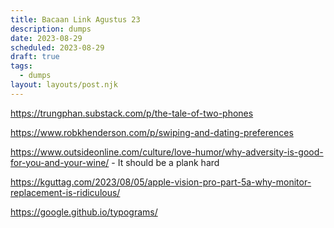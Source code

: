 ```yaml
---
title: Bacaan Link Agustus 23
description: dumps
date: 2023-08-29
scheduled: 2023-08-29
draft: true
tags:
  - dumps
layout: layouts/post.njk
---
```


https://trungphan.substack.com/p/the-tale-of-two-phones

https://www.robkhenderson.com/p/swiping-and-dating-preferences

https://www.outsideonline.com/culture/love-humor/why-adversity-is-good-for-you-and-your-wine/ - It should be a plank hard

https://kguttag.com/2023/08/05/apple-vision-pro-part-5a-why-monitor-replacement-is-ridiculous/

https://google.github.io/typograms/



